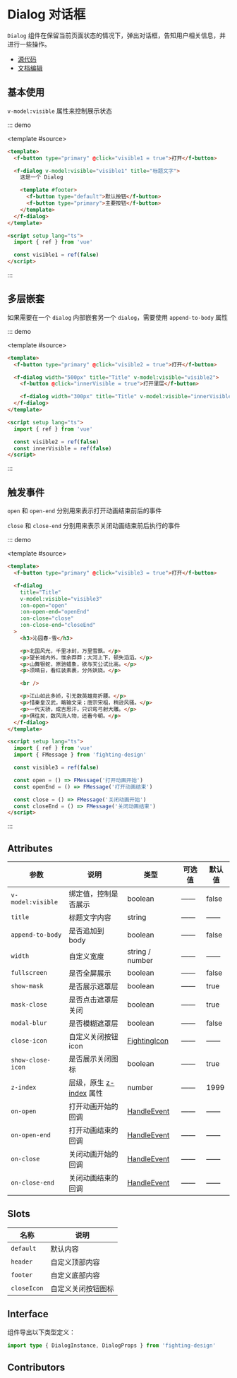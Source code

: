 # Dialog 对话框

`Dialog` 组件在保留当前页面状态的情况下，弹出对话框，告知用户相关信息，并进行一些操作。

- [源代码](https://github.com/FightingDesign/fighting-design/tree/master/packages/fighting-design/dialog)
- [文档编辑](https://github.com/FightingDesign/fighting-design/blob/master/docs/docs/components/dialog.md)

## 基本使用

`v-model:visible` 属性来控制展示状态

::: demo

<template #source>
<demo1-vue />
</template>

```html
<template>
  <f-button type="primary" @click="visible1 = true">打开</f-button>

  <f-dialog v-model:visible="visible1" title="标题文字">
    这是一个 Dialog

    <template #footer>
      <f-button type="default">默认按钮</f-button>
      <f-button type="primary">主要按钮</f-button>
    </template>
  </f-dialog>
</template>

<script setup lang="ts">
  import { ref } from 'vue'

  const visible1 = ref(false)
</script>
```

:::

## 多层嵌套

如果需要在一个 `dialog` 内部嵌套另一个 `dialog`，需要使用 `append-to-body` 属性

::: demo

<template #source>
<demo2-vue />
</template>

```html
<template>
  <f-button type="primary" @click="visible2 = true">打开</f-button>

  <f-dialog width="500px" title="Title" v-model:visible="visible2">
    <f-button @click="innerVisible = true">打开里层</f-button>

    <f-dialog width="300px" title="Title" v-model:visible="innerVisible" append-to-body> inner dialog </f-dialog>
  </f-dialog>
</template>

<script setup lang="ts">
  import { ref } from 'vue'

  const visible2 = ref(false)
  const innerVisible = ref(false)
</script>
```

:::

## 触发事件

`open` 和 `open-end` 分别用来表示打开动画结束前后的事件

`close` 和 `close-end` 分别用来表示关闭动画结束前后执行的事件

::: demo

<template #source>
<demo3-vue />
</template>

```html
<template>
  <f-button type="primary" @click="visible3 = true">打开</f-button>

  <f-dialog
    title="Title"
    v-model:visible="visible3"
    :on-open="open"
    :on-open-end="openEnd"
    :on-close="close"
    :on-close-end="closeEnd"
  >
    <h3>沁园春·雪</h3>

    <p>北国风光，千里冰封，万里雪飘。</p>
    <p>望长城内外，惟余莽莽；大河上下，顿失滔滔。</p>
    <p>山舞银蛇，原驰蜡象，欲与天公试比高。</p>
    <p>须晴日，看红装素裹，分外妖娆。</p>

    <br />

    <p>江山如此多娇，引无数英雄竞折腰。</p>
    <p>惜秦皇汉武，略输文采；唐宗宋祖，稍逊风骚。</p>
    <p>一代天骄，成吉思汗，只识弯弓射大雕。</p>
    <p>俱往矣，数风流人物，还看今朝。</p>
  </f-dialog>
</template>

<script setup lang="ts">
  import { ref } from 'vue'
  import { FMessage } from 'fighting-design'

  const visible3 = ref(false)

  const open = () => FMessage('打开动画开始')
  const openEnd = () => FMessage('打开动画结束')

  const close = () => FMessage('关闭动画开始')
  const closeEnd = () => FMessage('关闭动画结束')
</script>
```

:::

## Attributes

| 参数              | 说明                                                                                | 类型                                                               | 可选值 | 默认值 |
| ----------------- | ----------------------------------------------------------------------------------- | ------------------------------------------------------------------ | ------ | ------ |
| `v-model:visible` | 绑定值，控制是否展示                                                                | boolean                                                            | ——     | false  |
| `title`           | 标题文字内容                                                                        | string                                                             | ——     | ——     |
| `append-to-body`  | 是否追加到 body                                                                     | boolean                                                            | ——     | false  |
| `width`           | 自定义宽度                                                                          | string / number                                                    | ——     | ——     |
| `fullscreen`      | 是否全屏展示                                                                        | boolean                                                            | ——     | false  |
| `show-mask`       | 是否展示遮罩层                                                                      | boolean                                                            | ——     | true   |
| `mask-close`      | 是否点击遮罩层关闭                                                                  | boolean                                                            | ——     | true   |
| `modal-blur`      | 是否模糊遮罩层                                                                      | boolean                                                            | ——     | false  |
| `close-icon`      | 自定义关闭按钮 icon                                                                 | <a href="/components/interface.html#fightingicon">FightingIcon</a> | ——     | ——     |
| `show-close-icon` | 是否展示关闭图标                                                                    | boolean                                                            | ——     | true   |
| `z-index`         | 层级，原生 [z-index](https://developer.mozilla.org/zh-CN/docs/Web/CSS/z-index) 属性 | number                                                             | ——     | 1999   |
| `on-open`         | 打开动画开始的回调                                                                  | <a href="/components/interface.html#handleevent">HandleEvent</a>   | ——     | ——     |
| `on-open-end`     | 打开动画结束的回调                                                                  | <a href="/components/interface.html#handleevent">HandleEvent</a>   | ——     | ——     |
| `on-close`        | 关闭动画开始的回调                                                                  | <a href="/components/interface.html#handleevent">HandleEvent</a>   | ——     | ——     |
| `on-close-end`    | 关闭动画结束的回调                                                                  | <a href="/components/interface.html#handleevent">HandleEvent</a>   | ——     | ——     |

## Slots

| 名称        | 说明               |
| ----------- | ------------------ |
| `default`   | 默认内容           |
| `header`    | 自定义顶部内容     |
| `footer`    | 自定义底部内容     |
| `closeIcon` | 自定义关闭按钮图标 |

## Interface

组件导出以下类型定义：

```ts
import type { DialogInstance, DialogProps } from 'fighting-design'
```

## Contributors

<a href="https://github.com/Tyh2001" target="_blank">
  <f-avatar round src="https://avatars.githubusercontent.com/u/73180970?v=4" />
</a>

<a href="https://github.com/wmasfoe" target="_blank">
  <f-avatar round src="https://avatars.githubusercontent.com/u/61968242?v=4" />
</a>

<a href="https://github.com/wmasfoe" target="_blank">
  <f-avatar round src="https://avatars.githubusercontent.com/u/40457081?v=4" />
</a>

<script setup lang="ts">
  import demo1Vue from './_demos/dialog/demo1.vue'
  import demo2Vue from './_demos/dialog/demo2.vue'
  import demo3Vue from './_demos/dialog/demo3.vue'
</script>
